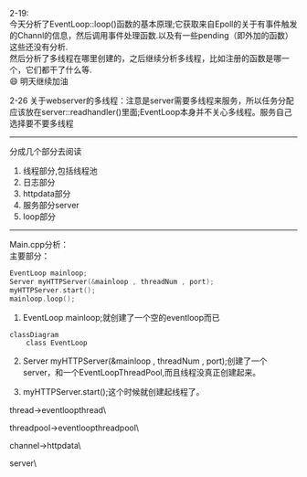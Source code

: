 2-19:\
今天分析了EventLoop::loop()函数的基本原理;它获取来自Epoll的关于有事件触发的Channl的信息，然后调用事件处理函数.以及有一些pending（即外加的函数）
这些还没有分析.\
然后分析了多线程在哪里创建的，之后继续分析多线程，比如注册的函数是哪一个，它们都干了什么等.\
:smile: 明天继续加油

2-26
关于webserver的多线程：注意是server需要多线程来服务，所以任务分配应该放在server::readhandler()里面;EventLoop本身并不关心多线程。服务自己选择要不要多线程

---

分成几个部分去阅读
1. 线程部分,包括线程池
2. 日志部分
3. httpdata部分
4. 服务部分server
5. loop部分

---

Main.cpp分析：\
主要部分：
```c++
EventLoop mainloop;
Server myHTTPServer(&mainloop , threadNum , port);
myHTTPServer.start();
mainloop.loop();
`````

1. EventLoop mainloop;就创建了一个空的eventloop而已
```mermaid
classDiagram
	class EventLoop
`````
2. Server myHTTPServer(&mainloop , threadNum , port);创建了一个server，和一个EventLoopThreadPool,而且线程没真正创建起来。

3. myHTTPServer.start();这个时候就创建起线程了。


thread->eventloopthread\

threadpool->eventloopthreadpool\

channel->httpdata\

server\
